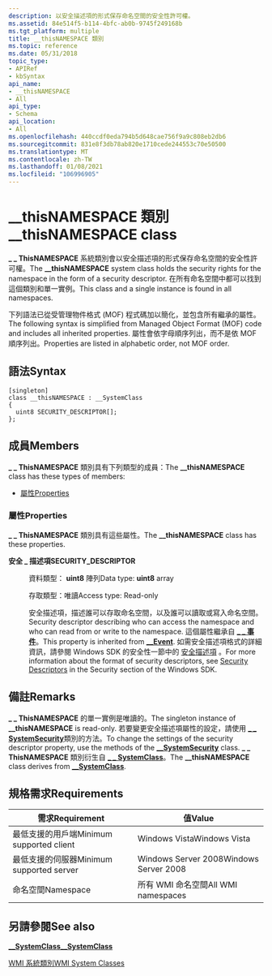 ```yaml
---
description: 以安全描述項的形式保存命名空間的安全性許可權。
ms.assetid: 84e514f5-b114-4bfc-ab0b-9745f249168b
ms.tgt_platform: multiple
title: __thisNAMESPACE 類別
ms.topic: reference
ms.date: 05/31/2018
topic_type:
- APIRef
- kbSyntax
api_name:
- __thisNAMESPACE
- All
api_type:
- Schema
api_location:
- All
ms.openlocfilehash: 440ccdf0eda794b5d648cae756f9a9c808eb2db6
ms.sourcegitcommit: 831e8f3db78ab820e1710cede244553c70e50500
ms.translationtype: MT
ms.contentlocale: zh-TW
ms.lasthandoff: 01/08/2021
ms.locfileid: "106996905"
---
```

# <a name="__thisnamespace-class"></a><span data-ttu-id="e5a07-103">\_\_thisNAMESPACE 類別</span><span class="sxs-lookup"><span data-stu-id="e5a07-103">\_\_thisNAMESPACE class</span></span>

<span data-ttu-id="e5a07-104">**\_ \_ ThisNAMESPACE** 系統類別會以安全描述項的形式保存命名空間的安全性許可權。</span><span class="sxs-lookup"><span data-stu-id="e5a07-104">The **\_\_thisNAMESPACE** system class holds the security rights for the namespace in the form of a security descriptor.</span></span> <span data-ttu-id="e5a07-105">在所有命名空間中都可以找到這個類別和單一實例。</span><span class="sxs-lookup"><span data-stu-id="e5a07-105">This class and a single instance is found in all namespaces.</span></span>

<span data-ttu-id="e5a07-106">下列語法已從受管理物件格式 (MOF) 程式碼加以簡化，並包含所有繼承的屬性。</span><span class="sxs-lookup"><span data-stu-id="e5a07-106">The following syntax is simplified from Managed Object Format (MOF) code and includes all inherited properties.</span></span> <span data-ttu-id="e5a07-107">屬性會依字母順序列出，而不是依 MOF 順序列出。</span><span class="sxs-lookup"><span data-stu-id="e5a07-107">Properties are listed in alphabetic order, not MOF order.</span></span>

## <a name="syntax"></a><span data-ttu-id="e5a07-108">語法</span><span class="sxs-lookup"><span data-stu-id="e5a07-108">Syntax</span></span>

``` syntax
[singleton]
class __thisNAMESPACE : __SystemClass
{
  uint8 SECURITY_DESCRIPTOR[];
};
```

## <a name="members"></a><span data-ttu-id="e5a07-109">成員</span><span class="sxs-lookup"><span data-stu-id="e5a07-109">Members</span></span>

<span data-ttu-id="e5a07-110">**\_ \_ ThisNAMESPACE** 類別具有下列類型的成員：</span><span class="sxs-lookup"><span data-stu-id="e5a07-110">The **\_\_thisNAMESPACE** class has these types of members:</span></span>

-   [<span data-ttu-id="e5a07-111">屬性</span><span class="sxs-lookup"><span data-stu-id="e5a07-111">Properties</span></span>](#properties)

### <a name="properties"></a><span data-ttu-id="e5a07-112">屬性</span><span class="sxs-lookup"><span data-stu-id="e5a07-112">Properties</span></span>

<span data-ttu-id="e5a07-113">**\_ \_ ThisNAMESPACE** 類別具有這些屬性。</span><span class="sxs-lookup"><span data-stu-id="e5a07-113">The **\_\_thisNAMESPACE** class has these properties.</span></span>

<dl> <dt>

<span data-ttu-id="e5a07-114">**安全 \_ 描述項**</span><span class="sxs-lookup"><span data-stu-id="e5a07-114">**SECURITY\_DESCRIPTOR**</span></span>
</dt> <dd> <dl> <dt>

<span data-ttu-id="e5a07-115">資料類型： **uint8** 陣列</span><span class="sxs-lookup"><span data-stu-id="e5a07-115">Data type: **uint8** array</span></span>
</dt> <dt>

<span data-ttu-id="e5a07-116">存取類型：唯讀</span><span class="sxs-lookup"><span data-stu-id="e5a07-116">Access type: Read-only</span></span>
</dt> </dl>

<span data-ttu-id="e5a07-117">安全描述項，描述誰可以存取命名空間，以及誰可以讀取或寫入命名空間。</span><span class="sxs-lookup"><span data-stu-id="e5a07-117">Security descriptor describing who can access the namespace and who can read from or write to the namespace.</span></span> <span data-ttu-id="e5a07-118">這個屬性繼承自 [**\_ \_ 事件**](--event.md)。</span><span class="sxs-lookup"><span data-stu-id="e5a07-118">This property is inherited from [**\_\_Event**](--event.md).</span></span> <span data-ttu-id="e5a07-119">如需安全描述項格式的詳細資訊，請參閱 Windows SDK 的安全性一節中的 [安全描述項](/windows/desktop/SecAuthZ/security-descriptors) 。</span><span class="sxs-lookup"><span data-stu-id="e5a07-119">For more information about the format of security descriptors, see [Security Descriptors](/windows/desktop/SecAuthZ/security-descriptors) in the Security section of the Windows SDK.</span></span>

</dd> </dl>

## <a name="remarks"></a><span data-ttu-id="e5a07-120">備註</span><span class="sxs-lookup"><span data-stu-id="e5a07-120">Remarks</span></span>

<span data-ttu-id="e5a07-121">**\_ \_ ThisNAMESPACE** 的單一實例是唯讀的。</span><span class="sxs-lookup"><span data-stu-id="e5a07-121">The singleton instance of **\_\_thisNAMESPACE** is read-only.</span></span> <span data-ttu-id="e5a07-122">若要變更安全描述項屬性的設定，請使用 [**\_ \_ SystemSecurity**](--systemsecurity.md)類別的方法。</span><span class="sxs-lookup"><span data-stu-id="e5a07-122">To change the settings of the security descriptor property, use the methods of the [**\_\_SystemSecurity**](--systemsecurity.md) class.</span></span> <span data-ttu-id="e5a07-123">**\_ \_ ThisNAMESPACE** 類別衍生自 [**\_ \_ SystemClass**](--systemclass.md)。</span><span class="sxs-lookup"><span data-stu-id="e5a07-123">The **\_\_thisNAMESPACE** class derives from [**\_\_SystemClass**](--systemclass.md).</span></span>

## <a name="requirements"></a><span data-ttu-id="e5a07-124">規格需求</span><span class="sxs-lookup"><span data-stu-id="e5a07-124">Requirements</span></span>



| <span data-ttu-id="e5a07-125">需求</span><span class="sxs-lookup"><span data-stu-id="e5a07-125">Requirement</span></span> | <span data-ttu-id="e5a07-126">值</span><span class="sxs-lookup"><span data-stu-id="e5a07-126">Value</span></span> |
|-------------------------------------|--------------------------------|
| <span data-ttu-id="e5a07-127">最低支援的用戶端</span><span class="sxs-lookup"><span data-stu-id="e5a07-127">Minimum supported client</span></span><br/> | <span data-ttu-id="e5a07-128">Windows Vista</span><span class="sxs-lookup"><span data-stu-id="e5a07-128">Windows Vista</span></span><br/>       |
| <span data-ttu-id="e5a07-129">最低支援的伺服器</span><span class="sxs-lookup"><span data-stu-id="e5a07-129">Minimum supported server</span></span><br/> | <span data-ttu-id="e5a07-130">Windows Server 2008</span><span class="sxs-lookup"><span data-stu-id="e5a07-130">Windows Server 2008</span></span><br/> |
| <span data-ttu-id="e5a07-131">命名空間</span><span class="sxs-lookup"><span data-stu-id="e5a07-131">Namespace</span></span><br/>                | <span data-ttu-id="e5a07-132">所有 WMI 命名空間</span><span class="sxs-lookup"><span data-stu-id="e5a07-132">All WMI namespaces</span></span><br/>  |



## <a name="see-also"></a><span data-ttu-id="e5a07-133">另請參閱</span><span class="sxs-lookup"><span data-stu-id="e5a07-133">See also</span></span>

<dl> <dt>

[<span data-ttu-id="e5a07-134">**\_\_SystemClass**</span><span class="sxs-lookup"><span data-stu-id="e5a07-134">**\_\_SystemClass**</span></span>](/windows/desktop/WmiSdk/--systemclass)
</dt> <dt>

[<span data-ttu-id="e5a07-135">WMI 系統類別</span><span class="sxs-lookup"><span data-stu-id="e5a07-135">WMI System Classes</span></span>](wmi-system-classes.md)
</dt> </dl>

 

